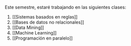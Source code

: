 Este semestre, estaré trabajando en las siguientes clases:

1. [[Sistemas basados en reglas]] 
2. [[Bases de datos no relacionales]]
3. [[Data Mining]]
4. [[Machine Learning]]
5. [[Programación en paralelo]]
